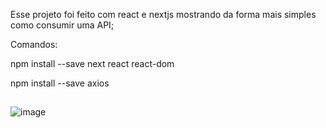 Esse projeto foi feito com react e nextjs mostrando da forma mais simples como consumir uma API;

Comandos:

npm install --save next react react-dom

npm install --save axios
##
![image](https://user-images.githubusercontent.com/90827655/135165115-b798a98c-7f3b-433d-af41-b76fbaa0850c.png)


